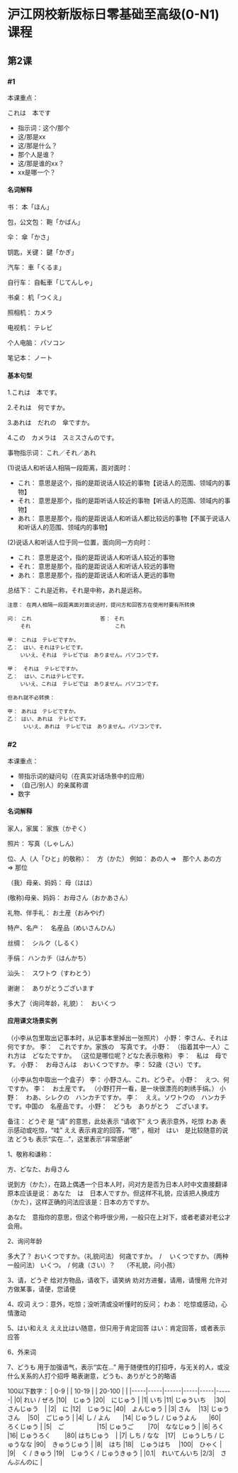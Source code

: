 # 沪江网校新版标日零基础至高级(0-N1)课程

## 第2课

### #1

本课重点：

これは　本です

- 指示词：这个/那个
- 这/那是xx
- 这/那是什么？
- 那个人是谁？
- 这/那是谁的xx？
- xx是哪一个？

#### 名词解释

书： 本「ほん」

包，公文包： 鞄「かばん」

伞： 傘「かさ」

钥匙，关键： 鍵「かぎ」

汽车： 車「くるま」

自行车： 自転車「じてんしゃ」

书桌： 机「つくえ」

照相机： カメラ

电视机： テレビ

个人电脑： パソコン

笔记本： ノート

#### 基本句型

1.これは　本です。

2.それは　何ですか。

3.あれは　だれの　傘ですか。

4.この　カメラは　スミスさんのです。

事物指示词： これ／それ／あれ

(1)说话人和听话人相隔一段距离，面对面时：

- これ： 意思是这个，指的是距说话人较近的事物【说话人的范围、领域内的事物】
- それ： 意思是那个，指的是距听话人较近的事物【听话人的范围、领域内的事物】
- あれ： 意思是那个，指的是距说话人和听话人都比较远的事物【不属于说话人和听话人的范围、领域内的事物】

(2)说话人和听话人位于同一位置，面向同一方向时：

- これ： 意思是这个，指的是距说话人和听话人较近的事物
- それ： 意思是那个，指的是距说话人和听话人较远的事物
- あれ： 意思是那个，指的是距说话人和听话人更远的事物

总结下： これ是近称，それ是中称，あれ是远称。

```
注意： 在两人相隔一段距离面对面说话时，提问方和回答方在使用时要有所转换

问： これ　　　　　　　　　　　　　答： それ
    それ　　　　　　　　　　　　　　　　これ

甲： これは　テレビですか。
乙：　はい、それはテレビです。
    いいえ、それは　テレビでは　ありません。パソコンです。

甲：　それは　テレビですか。
乙：  はい、これはテレビです。
    いいえ、これは　テレビでは　ありません。パソコンです。

但あれ就不必转换：

甲： あれは　テレビですか。
乙： はい、あれは　テレビです。
　　　いいえ、あれは　テレビでは　ありません。パソコンです。
```

### #2

本课重点：

- 带指示词的疑问句（在真实对话场景中的应用）
- （自己/别人）的亲属称谓
- 数字
  
#### 名词解释

家人，家属： 家族（かぞく）

照片： 写真（しゃしん）

位、人（人「ひと」的敬称）：　方（かた）
例如：
    あの人  =>　那个人
    あの方　=>  那位

（我）母亲、妈妈： 母（はは）

(敬称)母亲、妈妈： お母さん（おかあさん）

礼物、伴手礼： お土産（おみやげ）

特产、名产：　名産品（めいさんひん）

丝绸：　シルク（しるく）

手绢： ハンカチ（はんかち）

汕头：　スワトウ（すわとう）

谢谢：　ありがとうございます

多大了（询问年龄，礼貌）：　おいくつ

#### 应用课文场景实例

（小李从包里取出记事本时，从记事本里掉出一张照片）
小野： 李さん、それは　何ですか。
李：　これですか。家族の　写真です。
小野：　（指着其中一人）これ方は　どなたですか。 （这位是哪位呢？どなた表示敬称）
李：　私は　母です。
小野：　お母さんは　おいくつですか。
李： 52歳（さい）です。

（小李从包中取出一个盒子）
李： 小野さん、これ、どうぞ。 
小野：　えつ、何ですか。
李：　お土産です。
（小野打开一看，是一块很漂亮的刺绣手绢。）
小野：　わあ、シレクの　ハンカチですか。
李：　ええ。ソワトウの　ハンカチです。中国の　名産品です。
小野：　どうも　ありがとう　ございます。

备注：
どうぞ 是 “请” 的意思，此处表示 “请收下”
えつ 表示意外，吃惊
わあ 表示感动或吃惊，“哇”
ええ 表示肯定的回答，“嗯” ，相对　はい　是比较随意的说法
どうも 表示“实在...”，这里表示“非常感谢”

1、敬称和谦称：

方、どなた、お母さん

说到方（かた），在路上偶遇一个日本人时，问对方是否为日本人时中文直接翻译原本应该是说： あなた　は　日本人ですか。但这样不礼貌，应该把人换成方（かた），这样正确的问法应该是：日本の方ですか。

あなた　意指你的意思，但这个称呼很少用，一般只在上对下，或者老婆对老公才会用。

2、询问年龄

多大了？
おいくつですか。（礼貌问法）
何歳ですか。　/　 いくつですか。（两种一般问法）
いくつ。　/ 何歳（さい）？　 （不礼貌，问小孩）

3、请，どうぞ
给对方物品，请收下，请笑纳
劝对方进餐，请用，请慢用
允许对方做某事，请便，您请便

4、叹词
えつ：意外，吃惊；没听清或没听懂时的反问；
わあ： 吃惊或感动，心情激动

5、はい和ええ
ええ比はい随意，但只用于肯定回答
はい：肯定回答，或者表示应答

6、外来词

7、どうも
用于加强语气，表示“实在...”
用于随便性的打招呼，与无关的人，或没什么关系的人打个招呼
略表谢意，どうも、ありがとう的略语

100以下数字：
| 0-9 |  | 10-19 |  | 20-100 |  |
|-----|-----|------|-----|-----|------|
|0| れい / ぜろ  |10|　じゅう               |20|　にじゅう |
|1| いち        |11| じゅういち　           |30| さんじゅう　|
|2|　に         |12|　じゅうに              |40|　よんじゅう |
|3| さん　      |13| じゅうさん　           |50|　ごじゅう |
|4| し / よん　　|14| じゅうし / じゅうよん　　|60|　ろくじゅう |
|5|　ご 　　　　　|15| じゅうご　           　|70|　ななじゅう |
|6| ろく　      |16| じゅうろく　           　|80| はちじゅう　|
|7| しち / なな　|17|　じゅうしち / じゅうなな |90|　きゅうじゅう |
|8|　はち       |18|　じゅうはち            　|100|　ひゃく |
|9|　く / きゅう |19|　じゅうく / じゅうきゅう |
|0.1|　れいてんいち |2/3|　さんぶんのに |